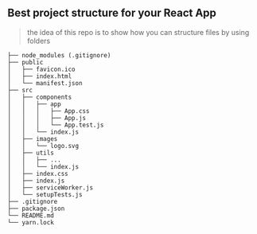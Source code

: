 Best project structure for your React App
-----------------------------------------
> the idea of this repo is to show how you can structure files by using folders
```
├── node_modules (.gitignore)
├── public
│   ├── favicon.ico
│   ├── index.html
│   └── manifest.json
├── src
│   ├── components
│   │   ├── app
│   │   │   ├── App.css
│   │   │   ├── App.js
│   │   │   └── App.test.js
│   │   └── index.js
│   ├── images
│   │   └── logo.svg
│   ├── utils
│   │   ├── ...
│   │   └── index.js
│   ├── index.css
│   ├── index.js
│   ├── serviceWorker.js
│   └── setupTests.js
├── .gitignore
├── package.json
└── README.md
└── yarn.lock
```
